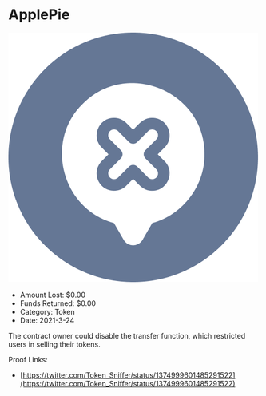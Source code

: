 # ApplePie
![ApplePie](/rektimages/ApplePie.png)
- Amount Lost: $0.00
- Funds Returned: $0.00
- Category: Token
- Date: 2021-3-24

The contract owner could disable the transfer function, which restricted users in selling their tokens.


Proof Links:
- [https://twitter.com/Token_Sniffer/status/1374999601485291522](https://twitter.com/Token_Sniffer/status/1374999601485291522)


